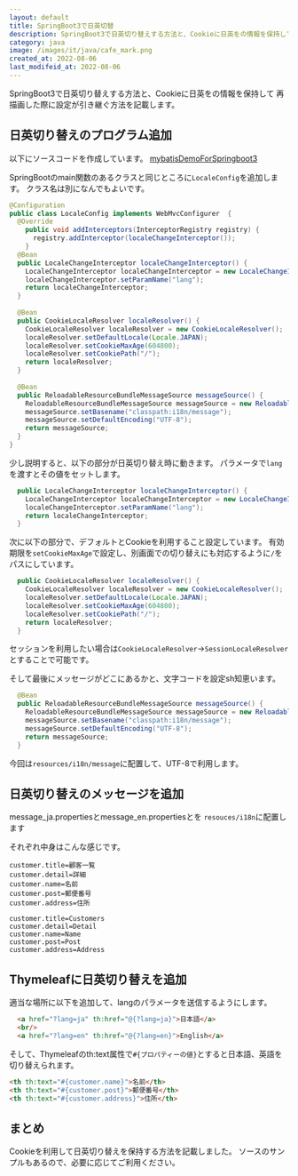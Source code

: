 ```yaml
---
layout: default
title: SpringBoot3で日英切替
description: SpringBoot3で日英切り替えする方法と、Cookieに日英をの情報を保持して再描画した際に設定が引き継ぐ方法を試してみました。
category: java
image: /images/it/java/cafe_mark.png
created_at: 2022-08-06
last_modifeid_at: 2022-08-06
---
```


SpringBoot3で日英切り替えする方法と、Cookieに日英をの情報を保持して
再描画した際に設定が引き継ぐ方法を記載します。

## 日英切り替えのプログラム追加

以下にソースコードを作成しています。
[mybatisDemoForSpringboot3](https://github.com/mtaketani113/mybatisDemoForSpringboot3/tree/0.0.2)

SpringBootのmain関数のあるクラスと同じところに`LocaleConfig`を追加します。
クラス名は別になんでもよいです。

```Java
@Configuration
public class LocaleConfig implements WebMvcConfigurer  {
  @Override 
    public void addInterceptors(InterceptorRegistry registry) { 
      registry.addInterceptor(localeChangeInterceptor()); 
    } 
  @Bean 
  public LocaleChangeInterceptor localeChangeInterceptor() { 
    LocaleChangeInterceptor localeChangeInterceptor = new LocaleChangeInterceptor(); 
    localeChangeInterceptor.setParamName("lang"); 
    return localeChangeInterceptor; 
  }
  
  @Bean 
  public CookieLocaleResolver localeResolver() { 
    CookieLocaleResolver localeResolver = new CookieLocaleResolver(); 
    localeResolver.setDefaultLocale(Locale.JAPAN);
    localeResolver.setCookieMaxAge(604800);
    localeResolver.setCookiePath("/");
    return localeResolver; 
  }
  
  @Bean 
  public ReloadableResourceBundleMessageSource messageSource() { 
    ReloadableResourceBundleMessageSource messageSource = new ReloadableResourceBundleMessageSource(); 
    messageSource.setBasename("classpath:i18n/message"); 
    messageSource.setDefaultEncoding("UTF-8");
    return messageSource; 
  }
} 
```

少し説明すると、以下の部分が日英切り替え時に動きます。
パラメータで`lang`を渡すとその値をセットします。

```Java
  public LocaleChangeInterceptor localeChangeInterceptor() { 
    LocaleChangeInterceptor localeChangeInterceptor = new LocaleChangeInterceptor(); 
    localeChangeInterceptor.setParamName("lang"); 
    return localeChangeInterceptor; 
  }
```

次に以下の部分で、デフォルトとCookieを利用すること設定しています。
有効期限を`setCookieMaxAge`で設定し、別画面での切り替えにも対応するように`/`をパスにしています。

```Java
  public CookieLocaleResolver localeResolver() { 
    CookieLocaleResolver localeResolver = new CookieLocaleResolver(); 
    localeResolver.setDefaultLocale(Locale.JAPAN);
    localeResolver.setCookieMaxAge(604800);
    localeResolver.setCookiePath("/");
    return localeResolver; 
  }
```

セッションを利用したい場合は`CookieLocaleResolver`→`SessionLocaleResolver`とすることで可能です。

そして最後にメッセージがどこにあるかと、文字コードを設定sh知恵います。

```Java
  @Bean 
  public ReloadableResourceBundleMessageSource messageSource() { 
    ReloadableResourceBundleMessageSource messageSource = new ReloadableResourceBundleMessageSource(); 
    messageSource.setBasename("classpath:i18n/message"); 
    messageSource.setDefaultEncoding("UTF-8");
    return messageSource; 
  }
```
今回は`resources/i18n/message`に配置して、UTF-8で利用します。


## 日英切り替えのメッセージを追加

message_ja.propertiesとmessage_en.propertiesとを
`resouces/i18n`に配置します

それぞれ中身はこんな感じです。
```
customer.title=顧客一覧
customer.detail=詳細
customer.name=名前
customer.post=郵便番号
customer.address=住所
```

```
customer.title=Customers
customer.detail=Detail
customer.name=Name
customer.post=Post
customer.address=Address
```

## Thymeleafに日英切り替えを追加

適当な場所に以下を追加して、langのパラメータを送信するようにします。
```Html
  <a href="?lang=ja" th:href="@{?lang=ja}">日本語</a>
  <br/>
  <a href="?lang=en" th:href="@{?lang=en}">English</a>
```

そして、Thymeleafのth:text属性で`#{プロパティーの値}`とすると日本語、英語を切り替えられます。

```Html
<th th:text="#{customer.name}">名前</th>
<th th:text="#{customer.post}">郵便番号</th>
<th th:text="#{customer.address}">住所</th>
```

## まとめ

Cookieを利用して日英切り替えを保持する方法を記載しました。
ソースのサンプルもあるので、必要に応じてご利用ください。